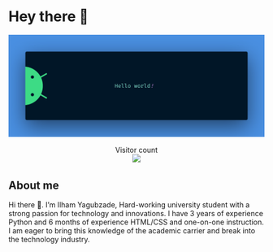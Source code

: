 # Hey there :wave:

<img src="https://raw.githubusercontent.com/ilham3169/ilham3169/master/resources/banner.png" alt="Hello world">

<p align="center"> 
  Visitor count<br>
  <img src="https://profile-counter.glitch.me/ilham3169/count.svg" />
</p>

## About me

Hi there 👋. I’m Ilham Yagubzade, Hard-working university student with a strong passion for technology and innovations. I have 3 years of experience Python and 6 months of experience HTML/CSS and one-on-one instruction. I am eager to bring this knowledge of the academic carrier and break into the technology industry.
